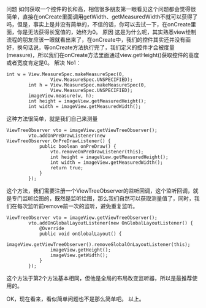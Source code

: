﻿问题
如何获取一个控件的长和高，相信很多朋友第一眼看见这个问题都会觉得很简单，直接在onCreate里面调用getWidth、getMeasuredWidth不就可以获得了吗，但是，事实上是并没有简单的，不信的话，你可以去试一下，在onCreate里面，你是无法获得长宽值的，始终为0。
原因
这是为什么呢，其实熟悉view绘制流程的朋友应该一眼就看出来了，在onCreate中，我们的控件其实还并没有画好，换句话说，等onCreate方法执行完了，我们定义的控件才会被度量(measure)，所以我们在onCreate方法里面通过view.getHeight()获取控件的高度或者宽度肯定是0。
解决
No1：

```
int w = View.MeasureSpec.makeMeasureSpec(0,  
                View.MeasureSpec.UNSPECIFIED);  
        int h = View.MeasureSpec.makeMeasureSpec(0,  
                View.MeasureSpec.UNSPECIFIED);  
        imageView.measure(w, h);  
        int height = imageView.getMeasuredHeight();  
        int width = imageView.getMeasuredWidth(); 
```
这种方法很简单，就是我们自己来测量

```
ViewTreeObserver vto = imageView.getViewTreeObserver();   
        vto.addOnPreDrawListener(new ViewTreeObserver.OnPreDrawListener() {   
            public boolean onPreDraw() {   
                vto.removeOnPreDrawListener(this);  
                int height = imageView.getMeasuredHeight();   
                int width = imageView.getMeasuredWidth();   
                return true;   
            }   
        }); 
```
这个方法，我们需要注册一个ViewTreeObserver的监听回调，这个监听回调，就是专门监听绘图的，既然是监听绘图，那么我们自然可以获取测量值了，同时，我们在每次监听前remove前一次的监听，避免重复监听。

```
ViewTreeObserver vto = imageView.getViewTreeObserver();     
        vto.addOnGlobalLayoutListener(new OnGlobalLayoutListener() {   
            @Override     
            public void onGlobalLayout() {   
                imageView.getViewTreeObserver().removeGlobalOnLayoutListener(this);   
                imageView.getHeight();  
                imageView.getWidth();  
            }     
        });    
```
这个方法于第2个方法基本相同，但他是全局的布局改变监听器，所以是最推荐使用的。

OK，现在看来，看似简单问题也不是那么简单吧。
以上。